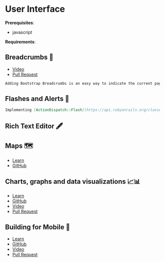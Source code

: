 # User Interface

**Prerequisites**:
<!-- finish all web dev modules -->
- javascript

**Requirements**:
<!-- none -->

<!-- TODO: overview -->

## Breadcrumbs 🍞
- [Video](https://www.youtube.com/watch?v=zxtc5Ye-TkY)
- [Pull Request](https://github.com/DPI-WE/readit/pull/12)
```md
Adding Bootstrap Breadcrumbs is an easy way to indicate the current page’s location within a navigational hierarchy. Check out [this gist](https://gist.github.com/heratyian/4604ae64c3c4a0e1774d5d4336cc10e3) with a dynamic Ruby on Rails implementation.
```

## Flashes and Alerts 🚨
```md
Implementing [ActionDispatch::Flash](https://api.rubyonrails.org/classes/ActionDispatch/Flash.html) is a great built-in way to notify/alert users of what's happening in your app. [Check out this gist](https://gist.github.com/heratyian/1c556c443fd9c76461fa4b931acf70c3) with flashes styled as dismissible bootstrap alerts.
```

<!-- TODO: maybe move to seo project to add a blog? -->
## Rich Text Editor 🖋️

## Maps 🗺️
- [Learn](https://learn.firstdraft.com/lessons/349-mapbox)
- [GitHub](https://github.com/DPI-WE/mapbox)

## Charts, graphs and data visualizations 📈📊
- [Learn](https://learn.firstdraft.com/lessons/333-charts-graphs-and-data-visualizations)
- [GitHub](https://github.com/DPI-WE/charts-graphs-and-data-visualizations)
- [Video](https://youtu.be/ewmdorPMT-A)
- [Pull Request](https://github.com/DPI-WE/chartkick-example/pull/1)

## Building for Mobile 📲
- [Learn](https://learn.firstdraft.com/lessons/405-building-for-mobile)
- [GitHub](https://github.com/DPI-WE/building-for-mobile)
- [Video](https://youtu.be/IDn4JQ85UUk)
- [Pull Request](https://github.com/DPI-WE/readit/pull/32)
